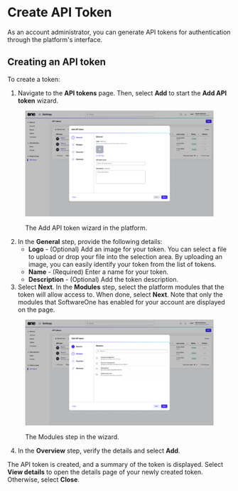 # Create API Token

As an account administrator, you can generate API tokens for authentication through the platform's interface.

## Creating an API token

To create a token:

1. Navigate to the **API tokens** page. Then, select **Add** to start the **Add API token** wizard.

<div data-with-frame="true"><figure><img src="../../../.gitbook/assets/image (990).png" alt=""><figcaption><p>The Add API token wizard in the platform.</p></figcaption></figure></div>

2. In the **General** step, provide the following details:
   * **Logo** - (Optional) Add an image for your token. You can select a file to upload or drop your file into the selection area. By uploading an image, you can easily identify your token from the list of tokens.&#x20;
   * **Name** - (Required) Enter a name for your token.&#x20;
   * **Description** - (Optional) Add the token description.
3. Select **Next**. In the **Modules** step, select the platform modules that the token will allow access to. When done, select **Next**. Note that only the modules that SoftwareOne has enabled for your account are displayed on the page.&#x20;

<div data-with-frame="true"><figure><img src="../../../.gitbook/assets/image (991).png" alt=""><figcaption><p>The Modules step in the wizard.</p></figcaption></figure></div>

4. In the **Overview** step, verify the details and select **Add**.

The API token is created, and a summary of the token is displayed. Select **View details** to open the details page of your newly created token. Otherwise, select **Close**.&#x20;
